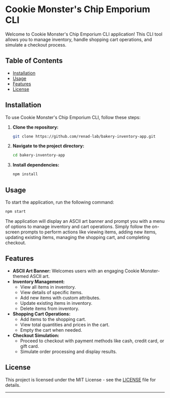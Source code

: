 # Cookie Monster's Chip Emporium CLI

Welcome to Cookie Monster's Chip Emporium CLI application! This CLI tool allows you to manage inventory, handle shopping cart operations, and simulate a checkout process.

## Table of Contents

- [Installation](#installation)
- [Usage](#usage)
- [Features](#features)
- [License](#license)

## Installation

To use Cookie Monster's Chip Emporium CLI, follow these steps:

1. **Clone the repository:**

   ```bash
   git clone https://github.com/renad-lab/bakery-inventory-app.git
   ```

2. **Navigate to the project directory:**

   ```bash
   cd bakery-inventory-app
   ```

3. **Install dependencies:**
   ```bash
   npm install
   ```

## Usage

To start the application, run the following command:

```bash
npm start
```

The application will display an ASCII art banner and prompt you with a menu of options to manage inventory and cart operations. Simply follow the on-screen prompts to perform actions like viewing items, adding new items, updating existing items, managing the shopping cart, and completing checkout.

## Features

- **ASCII Art Banner:** Welcomes users with an engaging Cookie Monster-themed ASCII art.
- **Inventory Management:**
  - View all items in inventory.
  - View details of specific items.
  - Add new items with custom attributes.
  - Update existing items in inventory.
  - Delete items from inventory.
- **Shopping Cart Operations:**
  - Add items to the shopping cart.
  - View total quantities and prices in the cart.
  - Empty the cart when needed.
- **Checkout Simulation:**
  - Proceed to checkout with payment methods like cash, credit card, or gift card.
  - Simulate order processing and display results.

## License

This project is licensed under the MIT License - see the [LICENSE](./LICENSE) file for details.

---
